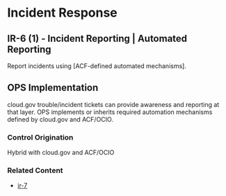 # Incident Response
## IR-6 (1) - Incident Reporting | Automated Reporting

Report incidents using [ACF-defined automated mechanisms].

## OPS Implementation

cloud.gov trouble/incident tickets can provide awareness and reporting at that layer. OPS implements or inherits required automation mechanisms defined by cloud.gov and ACF/OCIO.

### Control Origination

Hybrid with cloud.gov and ACF/OCIO

### Related Content

* [ir-7](../ir-07/index.md)
